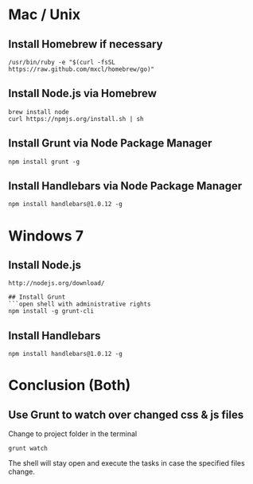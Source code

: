 

# Mac / Unix

## Install Homebrew if necessary
```shell
/usr/bin/ruby -e "$(curl -fsSL https://raw.github.com/mxcl/homebrew/go)"
```

## Install Node.js via Homebrew
```shell
brew install node
curl https://npmjs.org/install.sh | sh
```

## Install Grunt via Node Package Manager
```shell
npm install grunt -g
```

## Install Handlebars via Node Package Manager
```shell
npm install handlebars@1.0.12 -g
```

# Windows 7

## Install Node.js
```
http://nodejs.org/download/

## Install Grunt
```open shell with administrative rights
npm install -g grunt-cli
```

## Install Handlebars
```shell
npm install handlebars@1.0.12 -g
```

# Conclusion (Both)

## Use Grunt to watch over changed css & js files
Change to project folder in the terminal

```shell
grunt watch
```
The shell will stay open and execute the tasks in case the specified files change.


